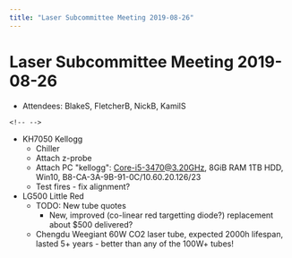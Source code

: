 ```yaml
---
title: "Laser Subcommittee Meeting 2019-08-26"
---
```

# Laser Subcommittee Meeting 2019-08-26

-   Attendees: BlakeS, FletcherB, NickB, KamilS

```{=html}
<!-- -->
```
-   KH7050 Kellogg
    -   Chiller
    -   Attach z-probe
    -   Attach PC "kellogg": Core-i5-3470@3.20GHz, 8GiB RAM 1TB HDD, Win10, B8-CA-3A-9B-91-0C/10.60.20.126/23
    -   Test fires - fix alignment?
-   LG500 Little Red
    -   TODO: New tube quotes
        -   New, improved (co-linear red targetting diode?) replacement about \$500 delivered?
    -   Chengdu Weegiant 60W CO2 laser tube, expected 2000h lifespan, lasted 5+ years - better than any of the 100W+ tubes!
